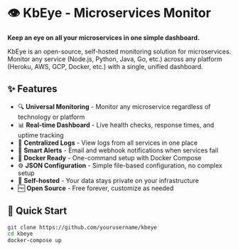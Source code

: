 # 👁️ KbEye - Microservices Monitor

**Keep an eye on all your microservices in one simple dashboard.**

KbEye is an open-source, self-hosted monitoring solution for microservices. Monitor any service (Node.js, Python, Java, Go, etc.) across any platform (Heroku, AWS, GCP, Docker, etc.) with a single, unified dashboard.

## ✨ Features

- 🔍 **Universal Monitoring** - Monitor any microservice regardless of technology or platform
- 📊 **Real-time Dashboard** - Live health checks, response times, and uptime tracking
- 📝 **Centralized Logs** - View logs from all services in one place
- 🚨 **Smart Alerts** - Email and webhook notifications when services fail
- 🐳 **Docker Ready** - One-command setup with Docker Compose
- ⚙️ **JSON Configuration** - Simple file-based configuration, no complex setup
- 🔧 **Self-hosted** - Your data stays private on your infrastructure
- 🆓 **Open Source** - Free forever, customize as needed

## 🚀 Quick Start

```bash
git clone https://github.com/yourusername/kbeye
cd kbeye
docker-compose up